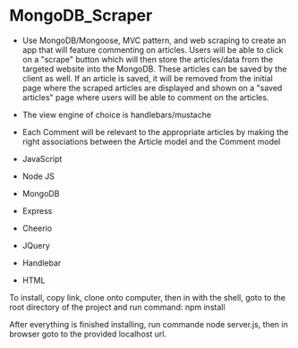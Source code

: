# MongoDB_Scraper

- Use MongoDB/Mongoose, MVC pattern, and web scraping to create an app that will feature commenting on articles. 
  Users will be able to click on a "scrape" button which will then store the articles/data from the targeted website
  into the MongoDB. These articles can be saved by the client as well. If an article is saved, it will be removed from
  the initial page where the scraped articles are displayed and shown on a "saved articles" page where users will be 
  able to comment on the articles.

- The view engine of choice is handlebars/mustache

- Each Comment will be relevant to the appropriate articles by making the right associations between the Article model
  and the Comment model


- JavaScript

- Node JS

- MongoDB

- Express

- Cheerio

- JQuery

- Handlebar

- HTML


To install, copy link, clone onto computer, then in with the shell, goto to the root directory of the project and run command: npm install

After everything is finished installing, run commande node server.js, then in browser goto to the provided localhost url.
